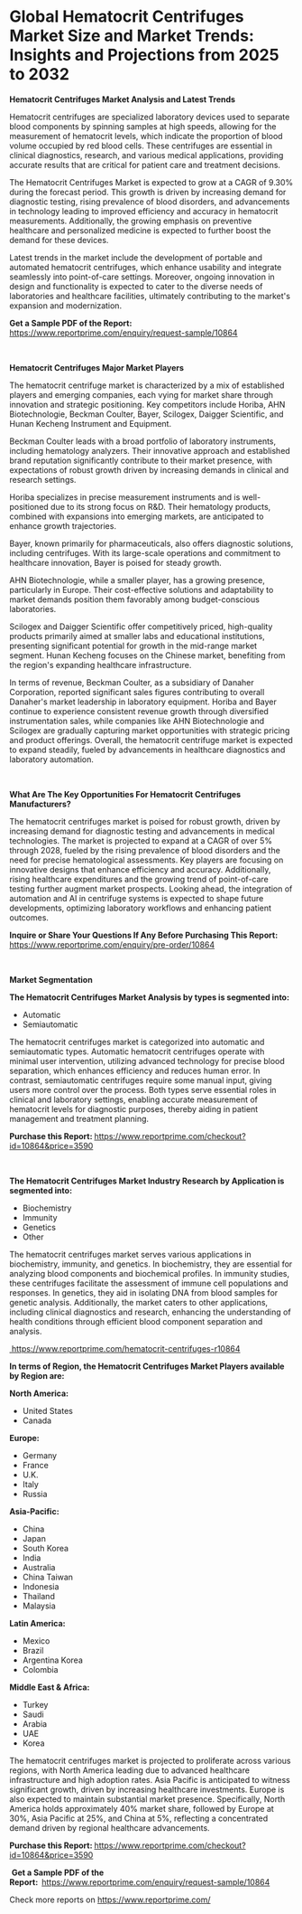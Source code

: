 <p><h1>Global Hematocrit Centrifuges Market Size and Market Trends: Insights and Projections from 2025 to 2032</h1></p><p><strong>Hematocrit Centrifuges Market Analysis and Latest Trends</strong></p>
<p><p>Hematocrit centrifuges are specialized laboratory devices used to separate blood components by spinning samples at high speeds, allowing for the measurement of hematocrit levels, which indicate the proportion of blood volume occupied by red blood cells. These centrifuges are essential in clinical diagnostics, research, and various medical applications, providing accurate results that are critical for patient care and treatment decisions.</p><p>The Hematocrit Centrifuges Market is expected to grow at a CAGR of 9.30% during the forecast period. This growth is driven by increasing demand for diagnostic testing, rising prevalence of blood disorders, and advancements in technology leading to improved efficiency and accuracy in hematocrit measurements. Additionally, the growing emphasis on preventive healthcare and personalized medicine is expected to further boost the demand for these devices.</p><p>Latest trends in the market include the development of portable and automated hematocrit centrifuges, which enhance usability and integrate seamlessly into point-of-care settings. Moreover, ongoing innovation in design and functionality is expected to cater to the diverse needs of laboratories and healthcare facilities, ultimately contributing to the market's expansion and modernization.</p></p>
<p><strong>Get a Sample PDF of the Report:&nbsp;</strong> <a href="https://www.reportprime.com/enquiry/request-sample/10864?utm_campaign=3252&utm_medium=2&utm_source=Github&utm_content=ia&utm_term=20032025&utm_id=hematocrit-centrifuges">https://www.reportprime.com/enquiry/request-sample/10864</a></p>
<p>&nbsp;</p>
<p><strong>Hematocrit Centrifuges Major Market Players</strong></p>
<p><p>The hematocrit centrifuge market is characterized by a mix of established players and emerging companies, each vying for market share through innovation and strategic positioning. Key competitors include Horiba, AHN Biotechnologie, Beckman Coulter, Bayer, Scilogex, Daigger Scientific, and Hunan Kecheng Instrument and Equipment.</p><p>Beckman Coulter leads with a broad portfolio of laboratory instruments, including hematology analyzers. Their innovative approach and established brand reputation significantly contribute to their market presence, with expectations of robust growth driven by increasing demands in clinical and research settings.</p><p>Horiba specializes in precise measurement instruments and is well-positioned due to its strong focus on R&D. Their hematology products, combined with expansions into emerging markets, are anticipated to enhance growth trajectories.</p><p>Bayer, known primarily for pharmaceuticals, also offers diagnostic solutions, including centrifuges. With its large-scale operations and commitment to healthcare innovation, Bayer is poised for steady growth.</p><p>AHN Biotechnologie, while a smaller player, has a growing presence, particularly in Europe. Their cost-effective solutions and adaptability to market demands position them favorably among budget-conscious laboratories.</p><p>Scilogex and Daigger Scientific offer competitively priced, high-quality products primarily aimed at smaller labs and educational institutions, presenting significant potential for growth in the mid-range market segment. Hunan Kecheng focuses on the Chinese market, benefiting from the region's expanding healthcare infrastructure.</p><p>In terms of revenue, Beckman Coulter, as a subsidiary of Danaher Corporation, reported significant sales figures contributing to overall Danaher's market leadership in laboratory equipment. Horiba and Bayer continue to experience consistent revenue growth through diversified instrumentation sales, while companies like AHN Biotechnologie and Scilogex are gradually capturing market opportunities with strategic pricing and product offerings. Overall, the hematocrit centrifuge market is expected to expand steadily, fueled by advancements in healthcare diagnostics and laboratory automation.</p></p>
<p>&nbsp;</p>
<p><strong>What Are The Key Opportunities For Hematocrit Centrifuges Manufacturers?</strong></p>
<p><p>The hematocrit centrifuges market is poised for robust growth, driven by increasing demand for diagnostic testing and advancements in medical technologies. The market is projected to expand at a CAGR of over 5% through 2028, fueled by the rising prevalence of blood disorders and the need for precise hematological assessments. Key players are focusing on innovative designs that enhance efficiency and accuracy. Additionally, rising healthcare expenditures and the growing trend of point-of-care testing further augment market prospects. Looking ahead, the integration of automation and AI in centrifuge systems is expected to shape future developments, optimizing laboratory workflows and enhancing patient outcomes.</p></p>
<p><strong>Inquire or Share Your Questions If Any Before Purchasing This Report:</strong> <a href="https://www.reportprime.com/enquiry/pre-order/10864?utm_campaign=3252&utm_medium=2&utm_source=Github&utm_content=ia&utm_term=20032025&utm_id=hematocrit-centrifuges">https://www.reportprime.com/enquiry/pre-order/10864</a></p>
<p>&nbsp;</p>
<p><strong>Market Segmentation</strong></p>
<p><strong>The Hematocrit Centrifuges Market Analysis by types is segmented into:</strong></p>
<p><ul><li>Automatic</li><li>Semiautomatic</li></ul></p>
<p><p>The hematocrit centrifuges market is categorized into automatic and semiautomatic types. Automatic hematocrit centrifuges operate with minimal user intervention, utilizing advanced technology for precise blood separation, which enhances efficiency and reduces human error. In contrast, semiautomatic centrifuges require some manual input, giving users more control over the process. Both types serve essential roles in clinical and laboratory settings, enabling accurate measurement of hematocrit levels for diagnostic purposes, thereby aiding in patient management and treatment planning.</p></p>
<p><strong>Purchase this Report:&nbsp;</strong><a href="https://www.reportprime.com/checkout?id=10864&price=3590&utm_campaign=3252&utm_medium=2&utm_source=Github&utm_content=ia&utm_term=20032025&utm_id=hematocrit-centrifuges">https://www.reportprime.com/checkout?id=10864&price=3590</a></p>
<p>&nbsp;</p>
<p><strong>The Hematocrit Centrifuges Market Industry Research by Application is segmented into:</strong></p>
<p><ul><li>Biochemistry</li><li>Immunity</li><li>Genetics</li><li>Other</li></ul></p>
<p><p>The hematocrit centrifuges market serves various applications in biochemistry, immunity, and genetics. In biochemistry, they are essential for analyzing blood components and biochemical profiles. In immunity studies, these centrifuges facilitate the assessment of immune cell populations and responses. In genetics, they aid in isolating DNA from blood samples for genetic analysis. Additionally, the market caters to other applications, including clinical diagnostics and research, enhancing the understanding of health conditions through efficient blood component separation and analysis.</p></p>
<p><a href="https://www.reportprime.com/hematocrit-centrifuges-r10864?utm_campaign=3252&utm_medium=2&utm_source=Github&utm_content=ia&utm_term=20032025&utm_id=hematocrit-centrifuges">&nbsp;https://www.reportprime.com/hematocrit-centrifuges-r10864</a></p>
<p><strong>In terms of Region, the Hematocrit Centrifuges Market Players available by Region are:</strong></p>
<p>
    <p> <strong> North America: </strong>
        <ul>
            <li>United States</li>
            <li>Canada</li>
        </ul>
        </p> 
    <p> <strong> Europe: </strong>
        <ul>
            <li>Germany</li>
            <li>France</li>
            <li>U.K.</li>
            <li>Italy</li>
            <li>Russia</li>
        </ul>
        </p> 
    <p> <strong> Asia-Pacific: </strong>
        <ul>
            <li>China</li>
            <li>Japan</li>
            <li>South Korea</li>
            <li>India</li>
            <li>Australia</li>
            <li>China Taiwan</li>
            <li>Indonesia</li>
            <li>Thailand</li>
            <li>Malaysia</li>
        </ul>
        </p> 
    <p> <strong> Latin America: </strong>
        <ul>
            <li>Mexico</li>
            <li>Brazil</li>
            <li>Argentina Korea</li>
            <li>Colombia</li>
        </ul>
        </p> 
    <p> <strong> Middle East & Africa: </strong>
        <ul>
            <li>Turkey</li>
            <li>Saudi</li>
            <li>Arabia</li>
            <li>UAE</li>
            <li>Korea</li>
        </ul>
    </p>
    </p>
<p><p>The hematocrit centrifuges market is projected to proliferate across various regions, with North America leading due to advanced healthcare infrastructure and high adoption rates. Asia Pacific is anticipated to witness significant growth, driven by increasing healthcare investments. Europe is also expected to maintain substantial market presence. Specifically, North America holds approximately 40% market share, followed by Europe at 30%, Asia Pacific at 25%, and China at 5%, reflecting a concentrated demand driven by regional healthcare advancements.</p></p>
<p><strong>Purchase this Report: </strong><a href="https://www.reportprime.com/checkout?id=10864&price=3590&utm_campaign=3252&utm_medium=2&utm_source=Github&utm_content=ia&utm_term=20032025&utm_id=hematocrit-centrifuges">https://www.reportprime.com/checkout?id=10864&price=3590</a></p>
<p>&nbsp;<strong>Get a Sample PDF of the Report:&nbsp;&nbsp;</strong><a href="https://www.reportprime.com/enquiry/request-sample/10864?utm_campaign=3252&utm_medium=2&utm_source=Github&utm_content=ia&utm_term=20032025&utm_id=hematocrit-centrifuges">https://www.reportprime.com/enquiry/request-sample/10864</a></p>
<p><strong></strong></p>
<p>Check more reports on <a href="https://www.reportprime.com/?utm_campaign=3252&utm_medium=2&utm_source=Github&utm_content=ia&utm_term=20032025&utm_id=hematocrit-centrifuges">https://www.reportprime.com/</a></p>